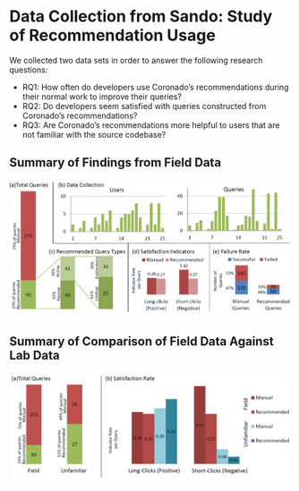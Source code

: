 Data Collection from Sando: Study of Recommendation Usage 
============================

We collected two data sets in order to answer the following research
questions:

* RQ1: How often do developers use Coronado’s recommendations during their normal work to improve their queries?
* RQ2: Do developers seem satisfied with queries constructed from Coronado’s recommendations?
* RQ3: Are Coronado’s recommendations more helpful to users that are not familiar with the source codebase?

Summary of Findings from Field Data
-------------------------------------

![Summary of Data](/summaryOfResults.png)

Summary of Comparison of Field Data Against Lab Data
---------------------------------

![Comparison of Field and Lab Data](/comparisonOfFieldAndUserData.png)
